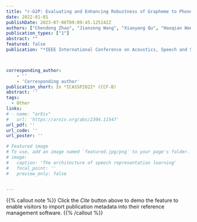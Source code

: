```yaml
---
title: "r-G2P: Evaluating and Enhancing Robustness of Grapheme to Phoneme Conversion by Controlled Noise Introducing and Contextual Information Incorporation"
date: 2022-01-01
publishDate: 2023-07-06T09:09:45.125142Z
authors: ["Chendong Zhao", "Jianzong Wang", "Xiaoyang Qu", "Haoqian Wang", "Jing Xiao"]
publication_types: ["1"]
abstract: ""
featured: false
publication: "*IEEE International Conference on Acoustics, Speech and Signal Processing*"



corresponding_author:
    - ''
    - 'Corresponding author'
publication_short: In *ICASSP2022* (CCF-B)
abstract: ''
tags:
  - Other
links:
# - name: "arXiv"
#   url: 'https://arxiv.org/abs/2304.11547'
url_pdf: ''
url_code: ''
url_poster: ''

# Featured image
# To use, add an image named `featured.jpg/png` to your page's folder.
# image:
#   caption: 'The architecture of speech representation learning'
#   focal_point: ''
#   preview_only: false


---
```


{{% callout note %}}
Click the _Cite_ button above to demo the feature to enable visitors to import publication metadata into their reference management software.
{{% /callout %}}



